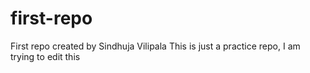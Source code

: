 # first-repo
First repo created by Sindhuja Vilipala
This is just a practice repo,
I am trying to edit this  